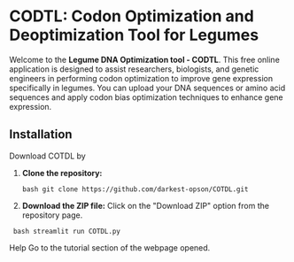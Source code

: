 # CODTL: Codon Optimization and Deoptimization Tool for Legumes

Welcome to the **Legume DNA Optimization tool - CODTL**. This free online application is designed to assist researchers, biologists, and genetic engineers in performing codon optimization to improve gene expression specifically in legumes. You can upload your DNA sequences or amino acid sequences and apply codon bias optimization techniques to enhance gene expression.

## Installation
Download COTDL by
1. **Clone the repository:**
   ```
   bash git clone https://github.com/darkest-opson/COTDL.git
   ```
   
2. **Download the ZIP file:**
   Click on the "Download ZIP" option from the repository page.
  ```
   bash streamlit run COTDL.py
  ```
Help
Go to the tutorial section of the webpage opened.

